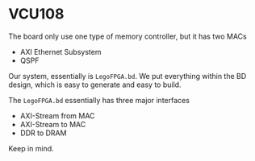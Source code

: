 # VCU108

The board only use one type of memory controller, but it has two MACs
- AXI Ethernet Subsystem
- QSPF

Our system, essentially is `LegoFPGA.bd`. We put everything within
the BD design, which is easy to generate and easy to build.

The `LegoFPGA.bd` essentially has three major interfaces
- AXI-Stream from MAC
- AXI-Stream to MAC
- DDR to DRAM

Keep in mind.
